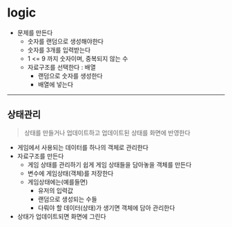 # logic

- 문제를 만든다
  - 숫자를 랜덤으로 생성해야한다
  - 숫자를 3개를 입력받는다
  - 1 <= 9 까지 숫자이며, 중복되지 않는 수
  - 자료구조를 선택한다 : 배열
    - 랜덤으로 숫자를 생성한다
    - 배열에 넣는다

---


## 상태관리
> 상태를 만들거나 업데이트하고 업데이트된 상태를 화면에 반영한다
>
- 게임에서 사용되는 데이터를 하나의 객체로 관리한다
- 자료구조를 만든다
  - 게임 상태를 관리하기 쉽게 게임 상태들을 담아놓을 객체를 만든다
  - 변수에 게임상태(객체)를 저장한다
  - 게임상태에는(예를들면)
    - 유저의 입력값
    - 랜덤으로 생성되는 수들
    - 다뤄야 할 데이터(상태)가 생기면 객체에 담아 관리한다
- 상태가 업데이트되면 화면에 그린다
